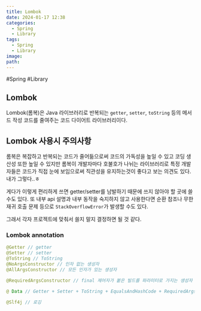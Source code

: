 ```yaml
---
title: Lombok
date: 2024-01-17 12:38
categories:
  - Spring
  - Library
tags:
  - Spring
  - Library
image: 
path:
---
```

#Spring #Library 

## Lombok
Lombok(롬복)은 Java 라이브러리로 반복되는 `getter`, `setter`, `toString` 등의 메서드 작성 코드를 줄여주는 코드 다이어트 라이브러리이다.

## Lombok 사용시 주의사항
롬복은 복잡하고 반복되는 코드가 줄어듦으로써 코드의 가독성을 높일 수 있고 코딩 생산성 또한 높일 수 있지만 롬복이 개발자마다 호불호가 나뉘는 라이브러리로 특정 개발자들은 코드가 직접 눈에 보임으로써 직관성을 유지하는것이 좋다고 보는 의견도 있다. 내가 그렇다..ㅎ

게다가 이렇게 편리하게 쓰면 getter/setter를 남발하기 때문에 쓰지 않아야 할 곳에 쓸 수도 있다. 또 내부 api 설명과 내부 동작을 숙지하지 않고 사용한다면 순환 참조나 무한 재귀 호출 문제 등으로 `StackOverflowError`가 발생할 수도 있다.

그래서 각자 프로젝트에 맞춰서 쓸지 말지 결정하면 될 것 같다.

### Lombok annotation
```Java
@Getter // getter
@Setter // setter
@ToString // ToString
@NoArgsConstructor // 인자 없는 생성자
@AllArgsConstructor // 모든 인자가 있는 생성자

@RequiredArgsConstructor // final 제어자가 붙은 빌드를 파라미터로 가지는 생성자

@ Data // Getter + Setter + ToString + EqualsAndHashCode + RequiredArgsConstructor

@Slf4j // 로깅
```